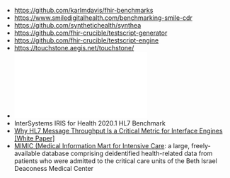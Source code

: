 - https://github.com/karlmdavis/fhir-benchmarks
- https://www.smiledigitalhealth.com/benchmarking-smile-cdr
- https://github.com/synthetichealth/synthea
- https://github.com/fhir-crucible/testscript-generator
- https://github.com/fhir-crucible/testscript-engine
- https://touchstone.aegis.net/touchstone/
- ![Final-Version_-Google-Healthcare-API-Whitepaper-Update_-October-2021.pdf](../assets/Final-Version_-Google-Healthcare-API-Whitepaper-Update_-October-2021_1708760430047_0.pdf)
- InterSystems IRIS for Health 2020.1 HL7 Benchmark
- [Why HL7 Message Throughput Is a Critical Metric for Interface Engines [White Paper]](https://blog.interfaceware.com/hl7-message-throughput-is-a-critical-metric-for-interface-engines/)
- [MIMIC (Medical Information Mart for Intensive Care](https://mimic.mit.edu/docs/about/): a large, freely-available database comprising deidentified health-related data from patients who were admitted to the critical care units of the Beth Israel Deaconess Medical Center